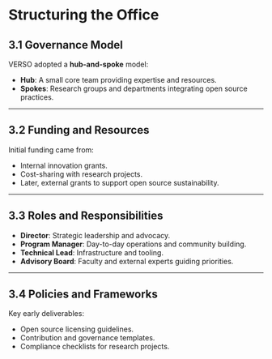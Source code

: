 # Structuring the Office

## **3.1 Governance Model**
VERSO adopted a **hub-and-spoke** model:
- **Hub**: A small core team providing expertise and resources.
- **Spokes**: Research groups and departments integrating open source practices.

---

## **3.2 Funding and Resources**
Initial funding came from:
- Internal innovation grants.
- Cost-sharing with research projects.
- Later, external grants to support open source sustainability.

---

## **3.3 Roles and Responsibilities**
- **Director**: Strategic leadership and advocacy.
- **Program Manager**: Day-to-day operations and community building.
- **Technical Lead**: Infrastructure and tooling.
- **Advisory Board**: Faculty and external experts guiding priorities.

---

## **3.4 Policies and Frameworks**
Key early deliverables:
- Open source licensing guidelines.
- Contribution and governance templates.
- Compliance checklists for research projects.